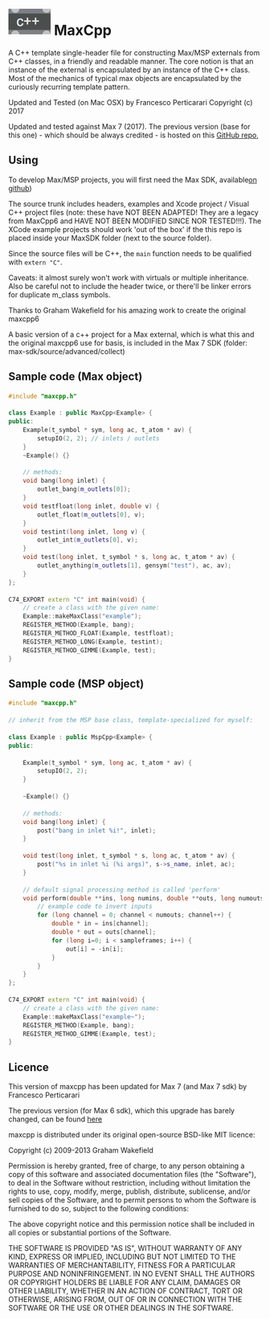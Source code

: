 ![logo](maxcpp.png) MaxCpp
==========================


A C++ template single-header file for constructing Max/MSP externals from C++ classes, in a friendly and readable manner. The core notion is that an instance of the external is encapsulated by an instance of the C++ class. Most of the mechanics of typical max objects are encapsulated by the curiously recurring template pattern.

Updated and Tested (on Mac OSX) by Francesco Perticarari
Copyright (c) 2017

Updated and tested against Max 7 (2017). 
The previous version (base for this one) - which should be always credited - is hosted on this [GitHub repo](https://github.com/grrrwaaa/maxcpp), 

## Using

To develop Max/MSP projects, you will first need the Max SDK, available[on github](https://github.com/Cycling74/max-sdk))

The source trunk includes headers, examples and Xcode project / Visual C++ project files (note: these have NOT BEEN ADAPTED! They are a legacy from MaxCpp6 and HAVE NOT BEEN MODIFIED SINCE NOR TESTED!!!). The XCode example projects should work 'out of the box' if the this repo is placed inside your MaxSDK folder (next to the source folder). 

Since the source files will be C++, the ```main``` function needs to be qualified with ```extern "C"```.

Caveats: it almost surely won't work with virtuals or multiple inheritance. Also be careful not to include the header twice, or there'll be linker errors for duplicate m_class symbols.

Thanks to Graham Wakefield for his amazing work to create the original maxcpp6

A basic version of a c++ project for a Max external, which is what this and the original maxcpp6 use for basis, is included in the Max 7 SDK (folder: max-sdk/source/advanced/collect)

## Sample code (Max object)

```cpp
#include "maxcpp.h"

class Example : public MaxCpp<Example> {
public:
	Example(t_symbol * sym, long ac, t_atom * av) { 
		setupIO(2, 2); // inlets / outlets
	}
	~Example() {}	
	
	// methods:
	void bang(long inlet) { 
		outlet_bang(m_outlets[0]);
	}
	void testfloat(long inlet, double v) { 
		outlet_float(m_outlets[0], v);
	}
	void testint(long inlet, long v) { 
		outlet_int(m_outlets[0], v);
	}
	void test(long inlet, t_symbol * s, long ac, t_atom * av) { 
		outlet_anything(m_outlets[1], gensym("test"), ac, av); 
	}
};

C74_EXPORT extern "C" int main(void) {
	// create a class with the given name:
	Example::makeMaxClass("example");
	REGISTER_METHOD(Example, bang);
	REGISTER_METHOD_FLOAT(Example, testfloat);
	REGISTER_METHOD_LONG(Example, testint);
	REGISTER_METHOD_GIMME(Example, test);
}
```

## Sample code (MSP object)

```cpp
#include "maxcpp.h"

// inherit from the MSP base class, template-specialized for myself:

class Example : public MspCpp<Example> {
public:

	Example(t_symbol * sym, long ac, t_atom * av) { 
		setupIO(2, 2); 
	}
	
	~Example() {}	
	
	// methods:
	void bang(long inlet) { 
		post("bang in inlet %i!", inlet); 
	}
	
	void test(long inlet, t_symbol * s, long ac, t_atom * av) { 
		post("%s in inlet %i (%i args)", s->s_name, inlet, ac);
	}
	
	// default signal processing method is called 'perform'
	void perform(double **ins, long numins, double **outs, long numouts, long sampleframes) {
		// example code to invert inputs
		for (long channel = 0; channel < numouts; channel++) {
			double * in = ins[channel];
			double * out = outs[channel];
			for (long i=0; i < sampleframes; i++) {
				out[i] = -in[i];
			}
		}
	}
};

C74_EXPORT extern "C" int main(void) {
	// create a class with the given name:
	Example::makeMaxClass("example~");
	REGISTER_METHOD(Example, bang);
	REGISTER_METHOD_GIMME(Example, test);
}
```

## Licence

This version of maxcpp has been updated for Max 7 (and Max 7 sdk) by Francesco Perticarari

The previous version (for Max 6 sdk), which this upgrade has barely changed, can be found [here](https://github.com/grrrwaaa/maxcpp)

maxcpp is distributed under its original open-source BSD-like MIT licence:

Copyright (c) 2009-2013 Graham Wakefield

Permission is hereby granted, free of charge, to any person obtaining a copy
of this software and associated documentation files (the "Software"), to deal
in the Software without restriction, including without limitation the rights
to use, copy, modify, merge, publish, distribute, sublicense, and/or sell
copies of the Software, and to permit persons to whom the Software is
furnished to do so, subject to the following conditions:

The above copyright notice and this permission notice shall be included in
all copies or substantial portions of the Software.

THE SOFTWARE IS PROVIDED "AS IS", WITHOUT WARRANTY OF ANY KIND, EXPRESS OR
IMPLIED, INCLUDING BUT NOT LIMITED TO THE WARRANTIES OF MERCHANTABILITY,
FITNESS FOR A PARTICULAR PURPOSE AND NONINFRINGEMENT. IN NO EVENT SHALL THE
AUTHORS OR COPYRIGHT HOLDERS BE LIABLE FOR ANY CLAIM, DAMAGES OR OTHER
LIABILITY, WHETHER IN AN ACTION OF CONTRACT, TORT OR OTHERWISE, ARISING FROM,
OUT OF OR IN CONNECTION WITH THE SOFTWARE OR THE USE OR OTHER DEALINGS IN
THE SOFTWARE.
